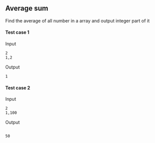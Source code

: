 ## Average sum

Find the average of all number in a array and output integer part of it

#### Test case 1

Input

```
2
1,2

```

Output

```
1

```

#### Test case 2

Input

```
2
1,100

```

Output

```

50

```
